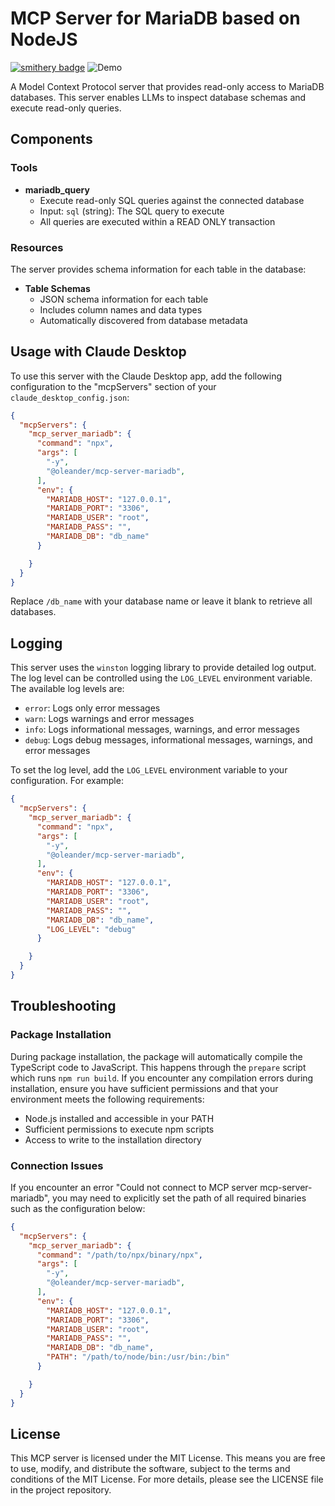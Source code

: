 # MCP Server for MariaDB based on NodeJS
[![smithery badge](https://smithery.ai/badge/@oleander/mcp-server-mariadb)](https://smithery.ai/server/@oleander/mcp-server-mariadb)
![Demo](assets/demo.gif)

A Model Context Protocol server that provides read-only access to MariaDB databases. This server enables LLMs to inspect database schemas and execute read-only queries.

## Components

### Tools

- **mariadb_query**
  - Execute read-only SQL queries against the connected database
  - Input: `sql` (string): The SQL query to execute
  - All queries are executed within a READ ONLY transaction

### Resources

The server provides schema information for each table in the database:

- **Table Schemas**
  - JSON schema information for each table
  - Includes column names and data types
  - Automatically discovered from database metadata

## Usage with Claude Desktop

To use this server with the Claude Desktop app, add the following configuration to the "mcpServers" section of your `claude_desktop_config.json`:

```json
{
  "mcpServers": {
    "mcp_server_mariadb": {
      "command": "npx",
      "args": [
        "-y",
        "@oleander/mcp-server-mariadb",
      ],
      "env": {
        "MARIADB_HOST": "127.0.0.1",
        "MARIADB_PORT": "3306",
        "MARIADB_USER": "root",
        "MARIADB_PASS": "",
        "MARIADB_DB": "db_name"
      }

    }
  }
}
```

Replace `/db_name` with your database name or leave it blank to retrieve all databases.

## Logging

This server uses the `winston` logging library to provide detailed log output. The log level can be controlled using the `LOG_LEVEL` environment variable. The available log levels are:

- `error`: Logs only error messages
- `warn`: Logs warnings and error messages
- `info`: Logs informational messages, warnings, and error messages
- `debug`: Logs debug messages, informational messages, warnings, and error messages

To set the log level, add the `LOG_LEVEL` environment variable to your configuration. For example:

```json
{
  "mcpServers": {
    "mcp_server_mariadb": {
      "command": "npx",
      "args": [
        "-y",
        "@oleander/mcp-server-mariadb",
      ],
      "env": {
        "MARIADB_HOST": "127.0.0.1",
        "MARIADB_PORT": "3306",
        "MARIADB_USER": "root",
        "MARIADB_PASS": "",
        "MARIADB_DB": "db_name",
        "LOG_LEVEL": "debug"
      }

    }
  }
}
```

## Troubleshooting

### Package Installation
During package installation, the package will automatically compile the TypeScript code to JavaScript. This happens through the `prepare` script which runs `npm run build`. If you encounter any compilation errors during installation, ensure you have sufficient permissions and that your environment meets the following requirements:

- Node.js installed and accessible in your PATH
- Sufficient permissions to execute npm scripts
- Access to write to the installation directory

### Connection Issues
If you encounter an error "Could not connect to MCP server mcp-server-mariadb", you may need to explicitly
set the path of all required binaries such as the configuration below:

```json
{
  "mcpServers": {
    "mcp_server_mariadb": {
      "command": "/path/to/npx/binary/npx",
      "args": [
        "-y",
        "@oleander/mcp-server-mariadb",
      ],
      "env": {
        "MARIADB_HOST": "127.0.0.1",
        "MARIADB_PORT": "3306",
        "MARIADB_USER": "root",
        "MARIADB_PASS": "",
        "MARIADB_DB": "db_name",
        "PATH": "/path/to/node/bin:/usr/bin:/bin"
      }

    }
  }
}
```

## License

This MCP server is licensed under the MIT License. This means you are free to use, modify, and distribute the software, subject to the terms and conditions of the MIT License. For more details, please see the LICENSE file in the project repository.
